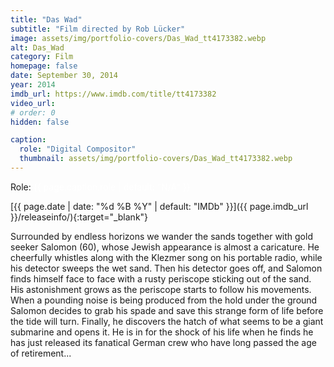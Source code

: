 ```yaml
---
title: "Das Wad"
subtitle: "Film directed by Rob Lücker"
image: assets/img/portfolio-covers/Das_Wad_tt4173382.webp
alt: Das_Wad
category: Film
homepage: false
date: September 30, 2014
year: 2014
imdb_url: https://www.imdb.com/title/tt4173382
video_url: 
# order: 0
hidden: false

caption:
  role: "Digital Compositor"
  thumbnail: assets/img/portfolio-covers/Das_Wad_tt4173382.webp
---
```

Role: <span style="color:white">{{ page.caption.role | default: "N/A" }}</span>

[{{ page.date | date: "%d %B %Y" | default: "IMDb" }}]({{ page.imdb_url }}/releaseinfo/){:target="_blank"}

Surrounded by endless horizons we wander the sands together with gold seeker Salomon (60), whose Jewish appearance is almost a caricature. He cheerfully whistles along with the Klezmer song on his portable radio, while his detector sweeps the wet sand. Then his detector goes off, and Salomon finds himself face to face with a rusty periscope sticking out of the sand. His astonishment grows as the periscope starts to follow his movements. When a pounding noise is being produced from the hold under the ground Salomon decides to grab his spade and save this strange form of life before the tide will turn. Finally, he discovers the hatch of what seems to be a giant submarine and opens it. He is in for the shock of his life when he finds he has just released its fanatical German crew who have long passed the age of retirement...
